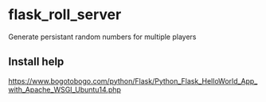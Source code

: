 # flask_roll_server
Generate persistant random numbers for multiple players

## Install help
https://www.bogotobogo.com/python/Flask/Python_Flask_HelloWorld_App_with_Apache_WSGI_Ubuntu14.php
